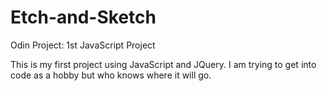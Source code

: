 # Etch-and-Sketch
Odin Project: 1st JavaScript Project

This is my first project using JavaScript and JQuery. I am trying to get into code as a hobby but who knows where it will go.
